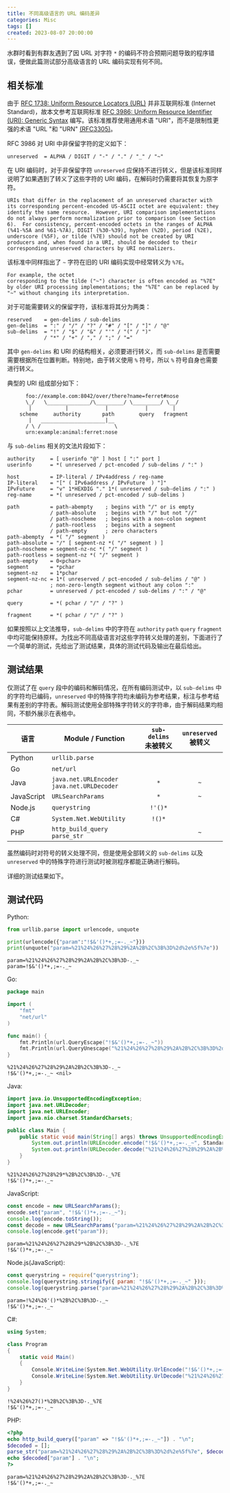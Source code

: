 ```yaml
---
title: 不同高级语言的 URL 编码差异
categories: Misc
tags: []
created: 2023-08-07 20:00:00
---
```


水群时看到有群友遇到了因 URL 对字符 `*` 的编码不符合预期问题导致的程序错误，便做此篇测试部分高级语言的 URL 编码实现有何不同。

## 相关标准

由于 [RFC 1738: Uniform Resource Locators (URL)](https://datatracker.ietf.org/doc/html/rfc1738) 并非互联网标准 (Internet Standard)，故本文参考互联网标准 [RFC 3986: Uniform Resource Identifier (URI): Generic Syntax](https://datatracker.ietf.org/doc/html/rfc3986) 编写。该标准推荐使用通用术语 "URI"，而不是限制性更强的术语 "URL "和 "URN" [(RFC3305)](https://datatracker.ietf.org/doc/html/rfc3305)。

RFC 3986 对 URI 中非保留字符的定义如下：

```text
unreserved  = ALPHA / DIGIT / "-" / "." / "_" / "~"
```

在 URI 编码时，对于非保留字符 `unreserved` 应保持不进行转义，但是该标准同样说明了如果遇到了转义了这些字符的 URI 编码，在解码时仍需要将其恢复为原字符。

```text
URIs that differ in the replacement of an unreserved character with
its corresponding percent-encoded US-ASCII octet are equivalent: they
identify the same resource.  However, URI comparison implementations
do not always perform normalization prior to comparison (see Section
6).  For consistency, percent-encoded octets in the ranges of ALPHA
(%41-%5A and %61-%7A), DIGIT (%30-%39), hyphen (%2D), period (%2E),
underscore (%5F), or tilde (%7E) should not be created by URI
producers and, when found in a URI, should be decoded to their
corresponding unreserved characters by URI normalizers.
```

该标准中同样指出了 `~` 字符在旧的 URI 编码实现中经常转义为 `%7E`。

```text
For example, the octet
corresponding to the tilde ("~") character is often encoded as "%7E"
by older URI processing implementations; the "%7E" can be replaced by
"~" without changing its interpretation.
```

对于可能需要转义的保留字符，该标准将其分为两类：

```text
reserved    = gen-delims / sub-delims
gen-delims  = ":" / "/" / "?" / "#" / "[" / "]" / "@"
sub-delims  = "!" / "$" / "&" / "'" / "(" / ")"
            / "*" / "+" / "," / ";" / "="
```

其中 `gen-delims` 和 URI 的结构相关，必须要进行转义，而 `sub-delims` 是否需要需要根据所在位置判断。特别地，由于转义使用 `%` 符号，所以 `%` 符号自身也需要进行转义。

典型的 URI 组成部分如下：

```text
      foo://example.com:8042/over/there?name=ferret#nose
      \_/   \______________/\_________/ \_________/ \__/
       |           |            |            |        |
    scheme     authority       path        query   fragment
       |   _____________________|__
      / \ /                        \
      urn:example:animal:ferret:nose
```

与 `sub-delims` 相关的文法片段如下：

```text
authority     = [ userinfo "@" ] host [ ":" port ]
userinfo      = *( unreserved / pct-encoded / sub-delims / ":" )

host          = IP-literal / IPv4address / reg-name
IP-literal    = "[" ( IPv6address / IPvFuture  ) "]"
IPvFuture     = "v" 1*HEXDIG "." 1*( unreserved / sub-delims / ":" )
reg-name      = *( unreserved / pct-encoded / sub-delims )

path          = path-abempty    ; begins with "/" or is empty
              / path-absolute   ; begins with "/" but not "//"
              / path-noscheme   ; begins with a non-colon segment
              / path-rootless   ; begins with a segment
              / path-empty      ; zero characters
path-abempty  = *( "/" segment )
path-absolute = "/" [ segment-nz *( "/" segment ) ]
path-noscheme = segment-nz-nc *( "/" segment )
path-rootless = segment-nz *( "/" segment )
path-empty    = 0<pchar>
segment       = *pchar
segment-nz    = 1*pchar
segment-nz-nc = 1*( unreserved / pct-encoded / sub-delims / "@" )
              ; non-zero-length segment without any colon ":"
pchar         = unreserved / pct-encoded / sub-delims / ":" / "@"

query         = *( pchar / "/" / "?" )

fragment      = *( pchar / "/" / "?" )
```

如果按照以上文法推导，`sub-delims` 中的字符在 `authority` `path` `query` `fragment` 中均可能保持原样。为找出不同高级语言对这些字符转义处理的差别，下面进行了一个简单的测试，先给出了测试结果，具体的测试代码及输出在最后给出。

## 测试结果

仅测试了在 `query` 段中的编码和解码情况，在所有编码测试中，以 `sub-delims` 中的字符均已编码，`unreserved` 中的特殊字符均未编码为参考结果，标注与参考结果有差别的字符表。解码测试使用全部特殊字符转义的字符串，由于解码结果均相同，不额外展示在表格中。

| 语言       | Module / Function                           | `sub-delims` 未被转义 | `unreserved` 被转义 |
| ---------- | ------------------------------------------- | :-------------------: | :-----------------: |
| Python     | `urllib.parse`                              |                       |                     |
| Go         | `net/url`                                   |                       |                     |
| Java       | `java.net.URLEncoder` `java.net.URLDecoder` |          `*`          |         `~`         |
| JavaScript | `URLSearchParams`                           |          `*`          |         `~`         |
| Node.js    | `querystring`                               |        `!'()*`        |                     |
| C#         | `System.Net.WebUtility`                     |        `!()*`         |                     |
| PHP        | `http_build_query` `parse_str`              |                       |         `~`         |

虽然编码时对符号的转义处理不同，但是使用全部转义的 `sub-delims` 以及 `unreserved` 中的特殊字符进行测试时被测程序都能正确进行解码。

详细的测试结果如下。

## 测试代码

Python:

```python
from urllib.parse import urlencode, unquote

print(urlencode({"param":"!$&'()*+,;=-._~"}))
print(unquote("param=%21%24%26%27%28%29%2A%2B%2C%3B%3D%2d%2e%5f%7e"))
```

```text
param=%21%24%26%27%28%29%2A%2B%2C%3B%3D-._~
param=!$&'()*+,;=-._~
```

Go:

```go
package main

import (
    "fmt"
    "net/url"
)

func main() {
    fmt.Println(url.QueryEscape("!$&'()*+,;=-._~"))
    fmt.Println(url.QueryUnescape("%21%24%26%27%28%29%2A%2B%2C%3B%3D%2d%2e%5f%7e"))
}
```

```text
%21%24%26%27%28%29%2A%2B%2C%3B%3D-._~
!$&'()*+,;=-._~ <nil>
```

Java:

```java
import java.io.UnsupportedEncodingException;
import java.net.URLDecoder;
import java.net.URLEncoder;
import java.nio.charset.StandardCharsets;

public class Main {
    public static void main(String[] args) throws UnsupportedEncodingException {
        System.out.println(URLEncoder.encode("!$&'()*+,;=-._~", StandardCharsets.UTF_8.toString()));
        System.out.println(URLDecoder.decode("%21%24%26%27%28%29%2A%2B%2C%3B%3D%2d%2e%5f%7e", StandardCharsets.UTF_8.toString()));
    }
}
```

```text
%21%24%26%27%28%29*%2B%2C%3B%3D-._%7E
!$&'()*+,;=-._~
```

JavaScript:

```js
const encode = new URLSearchParams();
encode.set("param", "!$&'()*+,;=-._~");
console.log(encode.toString());
const decode = new URLSearchParams("param=%21%24%26%27%28%29%2A%2B%2C%3B%3D%2d%2e%5f%7e");
console.log(encode.get("param"));
```

```text
param=%21%24%26%27%28%29*%2B%2C%3B%3D-._%7E
!$&'()*+,;=-._~
```

Node.js(JavaScript):

```js
const querystring = require("querystring");
console.log(querystring.stringify({ param: "!$&'()*+,;=-._~" }));
console.log(querystring.parse("param=%21%24%26%27%28%29%2A%2B%2C%3B%3D%2d%2e%5f%7e").param);
```

```text
param=!%24%26'()*%2B%2C%3B%3D-._~
!$&'()*+,;=-._~
```

C#:

```cs
using System;

class Program
{
    static void Main()
    {
        Console.WriteLine(System.Net.WebUtility.UrlEncode("!$&'()*+,;=-._~"));
        Console.WriteLine(System.Net.WebUtility.UrlDecode("%21%24%26%27%28%29%2A%2B%2C%3B%3D%2d%2e%5f%7e"));
	}
}
```

```text
!%24%26%27()*%2B%2C%3B%3D-._%7E
!$&'()*+,;=-._~
```

PHP:

```php
<?php
echo http_build_query(["param" => "!$&'()*+,;=-._~"]) . "\n";
$decoded = [];
parse_str("param=%21%24%26%27%28%29%2A%2B%2C%3B%3D%2d%2e%5f%7e", $decoded);
echo $decoded["param"] . "\n";
?>
```

```text
param=%21%24%26%27%28%29%2A%2B%2C%3B%3D-._%7E
!$&'()*+,;=-._~
```
